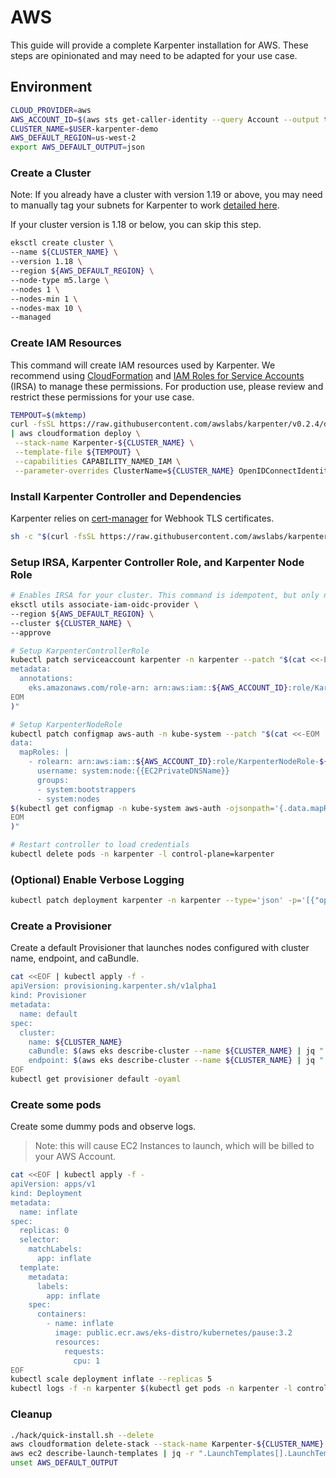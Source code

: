 
# AWS
This guide will provide a complete Karpenter installation for AWS. These steps are opinionated and may need to be adapted for your use case.
## Environment
```bash
CLOUD_PROVIDER=aws
AWS_ACCOUNT_ID=$(aws sts get-caller-identity --query Account --output text)
CLUSTER_NAME=$USER-karpenter-demo
AWS_DEFAULT_REGION=us-west-2
export AWS_DEFAULT_OUTPUT=json
```

### Create a Cluster
Note: If you already have a cluster with version 1.19 or above, you may need to manually tag your subnets for Karpenter to work [detailed here](https://github.com/awslabs/karpenter/issues/404#issuecomment-845283904).

If your cluster version is 1.18 or below, you can skip this step.
```bash
eksctl create cluster \
--name ${CLUSTER_NAME} \
--version 1.18 \
--region ${AWS_DEFAULT_REGION} \
--node-type m5.large \
--nodes 1 \
--nodes-min 1 \
--nodes-max 10 \
--managed
```

### Create IAM Resources
This command will create IAM resources used by Karpenter. We recommend using [CloudFormation](https://aws.amazon.com/cloudformation/) and [IAM Roles for Service Accounts](https://docs.aws.amazon.com/eks/latest/userguide/iam-roles-for-service-accounts.html) (IRSA) to manage these permissions. For production use, please review and restrict these permissions for your use case.
```bash
TEMPOUT=$(mktemp)
curl -fsSL https://raw.githubusercontent.com/awslabs/karpenter/v0.2.4/docs/aws/karpenter.cloudformation.yaml > $TEMPOUT \
| aws cloudformation deploy \
 --stack-name Karpenter-${CLUSTER_NAME} \
 --template-file ${TEMPOUT} \
 --capabilities CAPABILITY_NAMED_IAM \
 --parameter-overrides ClusterName=${CLUSTER_NAME} OpenIDConnectIdentityProvider=$(aws eks describe-cluster --name ${CLUSTER_NAME} | jq -r ".cluster.identity.oidc.issuer" | cut -c9-)
```

### Install Karpenter Controller and Dependencies
Karpenter relies on [cert-manager](https://github.com/jetstack/cert-manager) for Webhook TLS certificates.

```bash
sh -c "$(curl -fsSL https://raw.githubusercontent.com/awslabs/karpenter/v0.2.5/hack/quick-install.sh)"
```

### Setup IRSA, Karpenter Controller Role, and Karpenter Node Role
```bash
# Enables IRSA for your cluster. This command is idempotent, but only needs to be executed once per cluster.
eksctl utils associate-iam-oidc-provider \
--region ${AWS_DEFAULT_REGION} \
--cluster ${CLUSTER_NAME} \
--approve

# Setup KarpenterControllerRole
kubectl patch serviceaccount karpenter -n karpenter --patch "$(cat <<-EOM
metadata:
  annotations:
    eks.amazonaws.com/role-arn: arn:aws:iam::${AWS_ACCOUNT_ID}:role/KarpenterControllerRole-${CLUSTER_NAME}
EOM
)"

# Setup KarpenterNodeRole
kubectl patch configmap aws-auth -n kube-system --patch "$(cat <<-EOM
data:
  mapRoles: |
    - rolearn: arn:aws:iam::${AWS_ACCOUNT_ID}:role/KarpenterNodeRole-${CLUSTER_NAME}
      username: system:node:{{EC2PrivateDNSName}}
      groups:
      - system:bootstrappers
      - system:nodes
$(kubectl get configmap -n kube-system aws-auth -ojsonpath='{.data.mapRoles}' | sed 's/^/    /')
EOM
)"

# Restart controller to load credentials
kubectl delete pods -n karpenter -l control-plane=karpenter
```

### (Optional) Enable Verbose Logging
```bash
kubectl patch deployment karpenter -n karpenter --type='json' -p='[{"op": "replace", "path": "/spec/template/spec/containers/0/args", "value": ["--verbose"]}]'
```

### Create a Provisioner
Create a default Provisioner that launches nodes configured with cluster name, endpoint, and caBundle.
```bash
cat <<EOF | kubectl apply -f -
apiVersion: provisioning.karpenter.sh/v1alpha1
kind: Provisioner
metadata:
  name: default
spec:
  cluster:
    name: ${CLUSTER_NAME}
    caBundle: $(aws eks describe-cluster --name ${CLUSTER_NAME} | jq ".cluster.certificateAuthority.data")
    endpoint: $(aws eks describe-cluster --name ${CLUSTER_NAME} | jq ".cluster.endpoint")
EOF
kubectl get provisioner default -oyaml
```

### Create some pods
Create some dummy pods and observe logs.
> Note: this will cause EC2 Instances to launch, which will be billed to your AWS Account.
```bash
cat <<EOF | kubectl apply -f -
apiVersion: apps/v1
kind: Deployment
metadata:
  name: inflate
spec:
  replicas: 0
  selector:
    matchLabels:
      app: inflate
  template:
    metadata:
      labels:
        app: inflate
    spec:
      containers:
        - name: inflate
          image: public.ecr.aws/eks-distro/kubernetes/pause:3.2
          resources:
            requests:
              cpu: 1
EOF
kubectl scale deployment inflate --replicas 5
kubectl logs -f -n karpenter $(kubectl get pods -n karpenter -l control-plane=karpenter -ojson | jq -r ".items[0].metadata.name")
```

### Cleanup
```bash
./hack/quick-install.sh --delete
aws cloudformation delete-stack --stack-name Karpenter-${CLUSTER_NAME}
aws ec2 describe-launch-templates | jq -r ".LaunchTemplates[].LaunchTemplateName" | grep Karpenter | xargs -I{} aws ec2 delete-launch-template --launch-template-name {}
unset AWS_DEFAULT_OUTPUT
```
